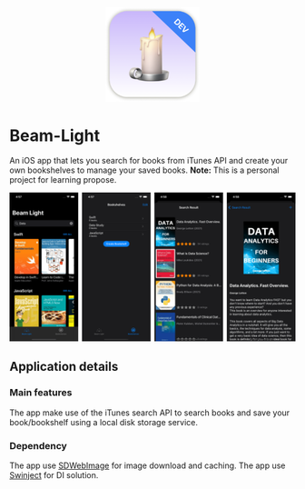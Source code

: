 <p align="center">
  <img src="https://github.com/Gerry915/Beam-Light/blob/67c9942387d800f0cbc9d830a8fee292c7a47b78/Screenshots/beam_light_Store_ICON.png" width="33%">
</p>

Beam-Light
==================
An iOS app that lets you search for books from iTunes API and create your own bookshelves to manage your saved books.
<b>Note:</b> This is a personal project for learning propose.

![Screenshots](Screenshots/screens.png)

## Application details

### Main features
The app make use of the iTunes search API to search books and save your book/bookshelf using a local disk storage service.

### Dependency
The app use [SDWebImage](https://github.com/SDWebImage/SDWebImage) for image download and caching.
The app use [Swinject](https://github.com/Swinject/Swinject) for DI solution.

